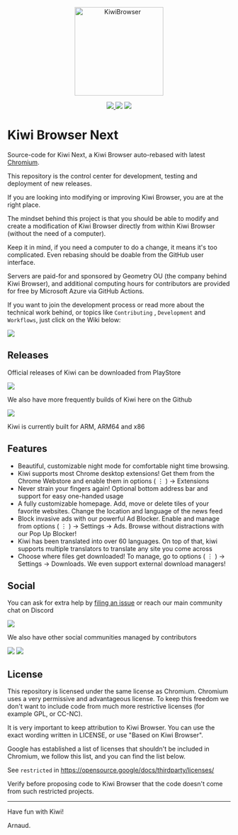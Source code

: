 <p align="center">
  <img src="https://raw.githubusercontent.com/kiwibrowser/src.next/kiwi/kiwi_logo_circle.svg" alt="KiwiBrowser"
	title="KiwiBrowser" width="200" height="200"/>
 </p>
<p align="center">
  <a href="https://github.com/kiwibrowser/src.next/releases">
  <img src="https://img.shields.io/github/v/release/kiwibrowser/src.next?include_prereleases&label=latest%20release"/>
</a>
  <a href="https://github.com/kiwibrowser/src.next/release">
<img src="https://img.shields.io/github/downloads/kiwibrowser/src.next/total?label=GitHub%20Downloads&color=%6BDDD5"></a>
<a href="https://github.com/kiwibrowser/src.next/blob/kiwi/LICENSE">
  <img src="https://img.shields.io/github/license/kiwibrowser/src.next?color=%236BDDD5"/></a>

  </p>

# Kiwi Browser Next

Source-code for Kiwi Next, a Kiwi Browser auto-rebased with latest [Chromium](https://www.chromium.org/Home/).

This repository is the control center for development, testing and deployment of new releases.

If you are looking into modifying or improving Kiwi Browser, you are at the right place.

The mindset behind this project is that you should be able to modify and create a modification of Kiwi Browser directly from within Kiwi Browser (without the need of a computer).

Keep it in mind, if you need a computer to do a change, it means it's too complicated. Even rebasing should be doable from the GitHub user interface.

Servers are paid-for and sponsored by Geometry OU (the company behind Kiwi Browser), and additional computing hours for contributors are provided for free by Microsoft Azure via GitHub Actions.

If you want to join the development process or read more about the technical work behind, or topics like `Contributing` , `Development` and `Workflows`, just click on the Wiki below:

<a href="https://github.com/kiwibrowser/src.next/wiki">
<img src="https://img.shields.io/badge/WIKI-ffffff?style=for-the-badge&logo=github&logoColor=black"></a>

## Releases

Official releases of Kiwi can be downloaded from PlayStore

<a href="https://play.google.com/store/apps/details?id=com.kiwibrowser.browser">
<img src="https://img.shields.io/badge/Google_Play-414141?style=for-the-badge&logo=google-play&logoColor=white"></a>

We also have more frequently builds of Kiwi here on the Github

<a href="https://github.com/kiwibrowser/src.next/releases">
<img src="https://img.shields.io/badge/GitHub_Releases-100000?style=for-the-badge&logo=github&logoColor=white"></a>

Kiwi is currently built for ARM, ARM64 and x86

## Features

- Beautiful, customizable night mode for comfortable night time browsing.
- Kiwi supports most Chrome desktop extensions! Get them from the Chrome Webstore and enable them in options ( ⋮ ) -> Extensions
- Never strain your fingers again! Optional bottom address bar and support for easy one-handed usage
- A fully customizable homepage. Add, move or delete tiles of your favorite websites. Change the location and language of the news feed
- Block invasive ads with our powerful Ad Blocker. Enable and manage from options ( ⋮ ) -> Settings -> Ads. Browse without distractions with our Pop Up Blocker!
- Kiwi has been translated into over 60 languages. On top of that, kiwi supports multiple translators to translate any site you come across
- Choose where files get downloaded! To manage, go to options ( ⋮ ) -> Settings -> Downloads. We even support external download managers!

## Social

You can ask for extra help by [filing an issue](https://github.com/kiwibrowser/src.next/issues) or reach our main community chat on Discord

<a href="https://discord.gg/XyMppQq"> <img src="https://img.shields.io/badge/Discord-7289DA?style=for-the-badge&logo=discord&logoColor=white"></a>

We also have other social communities managed by contributors

<a href="https://t.me/kiwibrowserchat">
<img src="https://img.shields.io/badge/Telegram-2CA5E0?style=for-the-badge&logo=telegram&logoColor=white"></a>
<a href="https://www.reddit.com/r/kiwibrowser">
<img src="https://img.shields.io/badge/Reddit-FF4500?style=for-the-badge&logo=reddit&logoColor=white"></a>

## License

This repository is licensed under the same license as Chromium.
Chromium uses a very permissive and advantageous license. To keep this freedom we don't want to include code from much more restrictive licenses (for example GPL, or CC-NC).

It is very important to keep attribution to Kiwi Browser.
You can use the exact wording written in LICENSE, or use "Based on Kiwi Browser".

Google has established a list of licenses that shouldn't be included in Chromium, we follow this list, and you can find the list below.

See `restricted` in https://opensource.google/docs/thirdparty/licenses/

Verify before proposing code to Kiwi Browser that the code doesn't come from such restricted projects.

---

Have fun with Kiwi!

Arnaud.
